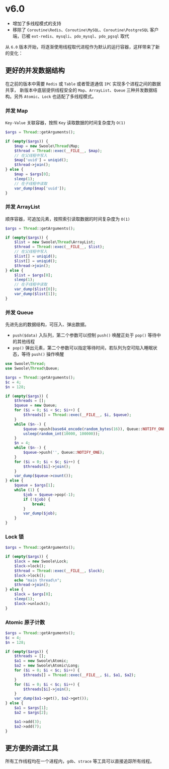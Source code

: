 # v6.0
- 增加了多线程模式的支持
- 移除了 `Coroutine\Redis`、`Coroutine\MySQL`、`Coroutine\PostgreSQL` 客户端，已被 `ext-redis`、`mysqli`、`pdo_mysql`、`pdo_pgsql` 取代

从 `6.0` 版本开始，将逐渐使用线程取代进程作为默认的运行容器，这样带来了新的变化：

## 更好的并发数据结构

在之前的版本中需要 `Redis` 或 `Table` 或者管道通信 `IPC` 实现多个进程之间的数据共享，
新版本中底层提供线程安全的 `Map`、`ArrayList`、`Queue` 三种并发数据结构。另外 `Atomic`、`Lock` 也适配了多线程模式。

### 并发 Map
`Key-Value` 关联容器，按照 `Key` 读取数据的时间复杂度为 `O(1)`

```php
$args = Thread::getArguments();

if (empty($args)) {
    $map = new Swoole\Thread\Map;
    $thread = Thread::exec(__FILE__, $map);
    // 在父线程中写入
    $map['uuid'] = uniqid();
    $thread->join();
} else {
    $map = $args[0];
    sleep(1);
    // 在子线程中读取
    var_dump($map['uuid']);
}
```

### 并发 ArrayList
顺序容器，可追加元素，按照索引读取数据的时间复杂度为 `O(1)`

```php
$args = Thread::getArguments();

if (empty($args)) {
    $list = new Swoole\Thread\ArrayList;
    $thread = Thread::exec(__FILE__, $list);
    // 在父线程中写入
    $list[] = uniqid();
    $list[] = uniqid();
    $thread->join();
} else {
    $list = $args[0];
    sleep(1);
    // 在子线程中读取
    var_dump($list[0]);
    var_dump($list[1]);
}
```

### 并发 Queue
先进先出的数据结构，可压入、弹出数据。
- `push($data)` 入队列，第二个参数可以控制 `push()` 唤醒正处于 `pop()` 等待中的其他线程
- `pop()` 弹出元素，第二个参数可以指定等待时间，若队列为空可陷入睡眠状态，等待 `push()` 操作唤醒

```php
use Swoole\Thread;
use Swoole\Thread\Queue;

$args = Thread::getArguments();
$c = 4;
$n = 128;

if (empty($args)) {
    $threads = [];
    $queue = new Queue;
    for ($i = 0; $i < $c; $i++) {
        $threads[] = Thread::exec(__FILE__, $i, $queue);
    }
    while ($n--) {
        $queue->push(base64_encode(random_bytes(16)), Queue::NOTIFY_ONE);
        usleep(random_int(10000, 100000));
    }
    $n = 4;
    while ($n--) {
        $queue->push('', Queue::NOTIFY_ONE);
    }
    for ($i = 0; $i < $c; $i++) {
        $threads[$i]->join();
    }
    var_dump($queue->count());
} else {
    $queue = $args[1];
    while (1) {
        $job = $queue->pop(-1);
        if (!$job) {
            break;
        }
        var_dump($job);
    }
}
```

### Lock 锁
```php
$args = Thread::getArguments();

if (empty($args)) {
    $lock = new Swoole\Lock;
    $lock->lock();
    $thread = Thread::exec(__FILE__, $lock);
    $lock->lock();
    echo "main thread\n";
    $thread->join();
} else {
    $lock = $args[0];
    sleep(1);
    $lock->unlock();
}
```

### Atomic 原子计数
```php
$args = Thread::getArguments();
$c = 4;
$n = 128;

if (empty($args)) {
    $threads = [];
    $a1 = new Swoole\Atomic;
    $a2 = new Swoole\Atomic\Long;
    for ($i = 0; $i < $c; $i++) {
        $threads[] = Thread::exec(__FILE__, $i, $a1, $a2);
    }
    for ($i = 0; $i < $c; $i++) {
        $threads[$i]->join();
    }
    var_dump($a1->get(), $a2->get());
} else {
    $a1 = $args[1];
    $a2 = $args[2];

    $a1->add(3);
    $a2->add(7);
}
```

## 更方便的调试工具
所有工作线程均在一个进程内，`gdb`、`strace` 等工具可以直接追踪所有线程。
